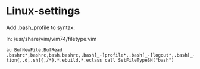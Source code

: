 # Linux-settings

Add .bash_profile to syntax:
  
  In: /usr/share/vim/vim74/filetype.vim
```
au BufNewFile,BufRead .bashrc*,bashrc,bash.bashrc,.bash[_-]profile*,.bash[_-]logout*,.bash[_-]aliases*,*.bash,*/{,.}bash[_-]comple     tion{,.d,.sh}{,/*},*.ebuild,*.eclass call SetFileTypeSH("bash")
```
